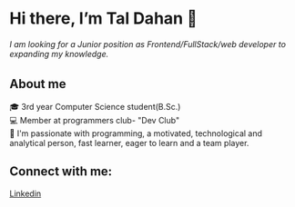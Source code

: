 # Hi there, I’m Tal Dahan 👋 
###### I am looking for a Junior position as Frontend/FullStack/web developer to expanding my knowledge.

 ## About me 
 🎓 3rd year Computer Science student(B.Sc.)
 <br>
 💻 Member at programmers club- "Dev Club"
 <br>
 💞️ I'm passionate with programming, a motivated, technological and analytical person, fast learner, eager to learn and a team player. 

 ## Connect with me: 
  [Linkedin](https://www.linkedin.com/in/tal-dahan-8b40aa1b0/) 
